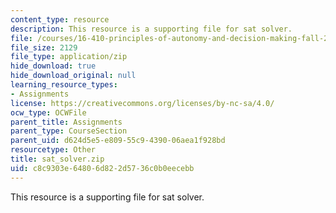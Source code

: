 ```yaml
---
content_type: resource
description: This resource is a supporting file for sat solver.
file: /courses/16-410-principles-of-autonomy-and-decision-making-fall-2010/c8c9303e64806d822d5736c0b0eecebb_sat_solver.zip
file_size: 2129
file_type: application/zip
hide_download: true
hide_download_original: null
learning_resource_types:
- Assignments
license: https://creativecommons.org/licenses/by-nc-sa/4.0/
ocw_type: OCWFile
parent_title: Assignments
parent_type: CourseSection
parent_uid: d624d5e5-e809-55c9-4390-06aea1f928bd
resourcetype: Other
title: sat_solver.zip
uid: c8c9303e-6480-6d82-2d57-36c0b0eecebb
---
```

This resource is a supporting file for sat solver.